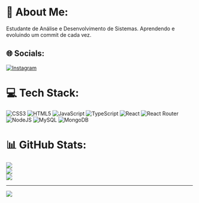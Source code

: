 # 💫 About Me:
Estudante de Análise e Desenvolvimento de Sistemas. Aprendendo e evoluindo um commit de cada vez.


## 🌐 Socials:
[![Instagram](https://img.shields.io/badge/Instagram-%23E4405F.svg?logo=Instagram&logoColor=white)](https://instagram.com/herbertkayky) 

# 💻 Tech Stack:
![CSS3](https://img.shields.io/badge/css3-%231572B6.svg?style=for-the-badge&logo=css3&logoColor=white) ![HTML5](https://img.shields.io/badge/html5-%23E34F26.svg?style=for-the-badge&logo=html5&logoColor=white) ![JavaScript](https://img.shields.io/badge/javascript-%23323330.svg?style=for-the-badge&logo=javascript&logoColor=%23F7DF1E) ![TypeScript](https://img.shields.io/badge/typescript-%23007ACC.svg?style=for-the-badge&logo=typescript&logoColor=white) ![React](https://img.shields.io/badge/react-%2320232a.svg?style=for-the-badge&logo=react&logoColor=%2361DAFB) ![React Router](https://img.shields.io/badge/React_Router-CA4245?style=for-the-badge&logo=react-router&logoColor=white) ![NodeJS](https://img.shields.io/badge/node.js-6DA55F?style=for-the-badge&logo=node.js&logoColor=white) ![MySQL](https://img.shields.io/badge/mysql-%2300f.svg?style=for-the-badge&logo=mysql&logoColor=white) ![MongoDB](https://img.shields.io/badge/MongoDB-%234ea94b.svg?style=for-the-badge&logo=mongodb&logoColor=white)
# 📊 GitHub Stats:
![](https://github-readme-stats.vercel.app/api?username=HerbertKayky&theme=radical&hide_border=false&include_all_commits=true&count_private=true)<br/>
![](https://github-readme-streak-stats.herokuapp.com/?user=HerbertKayky&theme=radical&hide_border=false)<br/>
![](https://github-readme-stats.vercel.app/api/top-langs/?username=HerbertKayky&theme=radical&hide_border=false&include_all_commits=true&count_private=true&layout=compact)

---
[![](https://visitcount.itsvg.in/api?id=HerbertKayky&icon=0&color=0)](https://visitcount.itsvg.in)

<!-- Proudly created with GPRM ( https://gprm.itsvg.in ) -->
